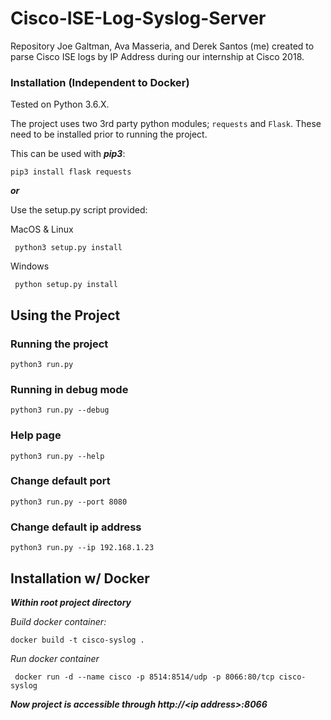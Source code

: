 # Cisco-ISE-Log-Syslog-Server
Repository Joe Galtman, Ava Masseria, and Derek Santos (me) created to parse Cisco ISE logs by IP Address during our internship at Cisco 2018.

### Installation (Independent to Docker)

Tested on Python 3.6.X.

The project uses two 3rd party python modules; ```requests``` and ```Flask```. These need to be installed prior to running the project.

This can be used with ***pip3***:

    pip3 install flask requests

***or***

Use the setup.py script provided:

MacOS & Linux

     python3 setup.py install

Windows

     python setup.py install
## Using the Project

### Running the project

    python3 run.py

### Running in debug mode

    python3 run.py --debug

### Help page

    python3 run.py --help

### Change default port

    python3 run.py --port 8080

### Change default ip address

    python3 run.py --ip 192.168.1.23

## Installation w/ Docker

***Within root project directory***

*Build docker container:*

    docker build -t cisco-syslog .

*Run docker container*

     docker run -d --name cisco -p 8514:8514/udp -p 8066:80/tcp cisco-syslog
    
***Now project is accessible through http://\<ip address\>:8066***
